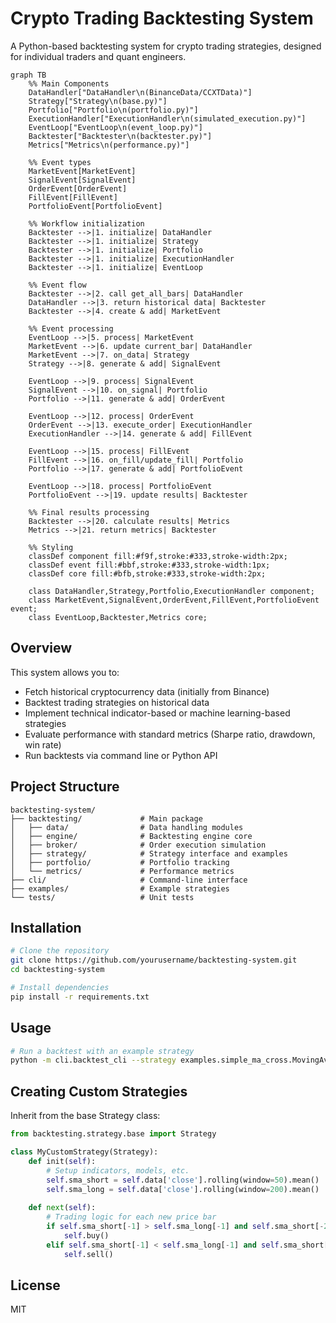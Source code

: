 # Crypto Trading Backtesting System

A Python-based backtesting system for crypto trading strategies, designed for individual traders and quant engineers.

```mermaid
graph TB
    %% Main Components
    DataHandler["DataHandler\n(BinanceData/CCXTData)"]
    Strategy["Strategy\n(base.py)"]
    Portfolio["Portfolio\n(portfolio.py)"]
    ExecutionHandler["ExecutionHandler\n(simulated_execution.py)"]
    EventLoop["EventLoop\n(event_loop.py)"]
    Backtester["Backtester\n(backtester.py)"]
    Metrics["Metrics\n(performance.py)"]

    %% Event types
    MarketEvent[MarketEvent]
    SignalEvent[SignalEvent]
    OrderEvent[OrderEvent]
    FillEvent[FillEvent]
    PortfolioEvent[PortfolioEvent]

    %% Workflow initialization
    Backtester -->|1. initialize| DataHandler
    Backtester -->|1. initialize| Strategy
    Backtester -->|1. initialize| Portfolio
    Backtester -->|1. initialize| ExecutionHandler
    Backtester -->|1. initialize| EventLoop

    %% Event flow
    Backtester -->|2. call get_all_bars| DataHandler
    DataHandler -->|3. return historical data| Backtester
    Backtester -->|4. create & add| MarketEvent
    
    %% Event processing
    EventLoop -->|5. process| MarketEvent
    MarketEvent -->|6. update current_bar| DataHandler
    MarketEvent -->|7. on_data| Strategy
    Strategy -->|8. generate & add| SignalEvent
    
    EventLoop -->|9. process| SignalEvent
    SignalEvent -->|10. on_signal| Portfolio
    Portfolio -->|11. generate & add| OrderEvent
    
    EventLoop -->|12. process| OrderEvent
    OrderEvent -->|13. execute_order| ExecutionHandler
    ExecutionHandler -->|14. generate & add| FillEvent
    
    EventLoop -->|15. process| FillEvent
    FillEvent -->|16. on_fill/update_fill| Portfolio
    Portfolio -->|17. generate & add| PortfolioEvent
    
    EventLoop -->|18. process| PortfolioEvent
    PortfolioEvent -->|19. update results| Backtester

    %% Final results processing
    Backtester -->|20. calculate results| Metrics
    Metrics -->|21. return metrics| Backtester

    %% Styling
    classDef component fill:#f9f,stroke:#333,stroke-width:2px;
    classDef event fill:#bbf,stroke:#333,stroke-width:1px;
    classDef core fill:#bfb,stroke:#333,stroke-width:2px;
    
    class DataHandler,Strategy,Portfolio,ExecutionHandler component;
    class MarketEvent,SignalEvent,OrderEvent,FillEvent,PortfolioEvent event;
    class EventLoop,Backtester,Metrics core;
```

## Overview

This system allows you to:
- Fetch historical cryptocurrency data (initially from Binance)
- Backtest trading strategies on historical data
- Implement technical indicator-based or machine learning-based strategies
- Evaluate performance with standard metrics (Sharpe ratio, drawdown, win rate)
- Run backtests via command line or Python API

## Project Structure

```
backtesting-system/
├── backtesting/             # Main package
│   ├── data/                # Data handling modules
│   ├── engine/              # Backtesting engine core
│   ├── broker/              # Order execution simulation
│   ├── strategy/            # Strategy interface and examples
│   ├── portfolio/           # Portfolio tracking
│   └── metrics/             # Performance metrics
├── cli/                     # Command-line interface
├── examples/                # Example strategies
└── tests/                   # Unit tests
```

## Installation

```bash
# Clone the repository
git clone https://github.com/yourusername/backtesting-system.git
cd backtesting-system

# Install dependencies
pip install -r requirements.txt
```

## Usage

```bash
# Run a backtest with an example strategy
python -m cli.backtest_cli --strategy examples.simple_ma_cross.MovingAverageCrossStrategy --symbol BTCUSDT --start 2022-01-01 --end 2022-12-31
```

## Creating Custom Strategies

Inherit from the base Strategy class:

```python
from backtesting.strategy.base import Strategy

class MyCustomStrategy(Strategy):
    def init(self):
        # Setup indicators, models, etc.
        self.sma_short = self.data['close'].rolling(window=50).mean()
        self.sma_long = self.data['close'].rolling(window=200).mean()
        
    def next(self):
        # Trading logic for each new price bar
        if self.sma_short[-1] > self.sma_long[-1] and self.sma_short[-2] <= self.sma_long[-2]:
            self.buy()
        elif self.sma_short[-1] < self.sma_long[-1] and self.sma_short[-2] >= self.sma_long[-2]:
            self.sell()
```

## License

MIT
